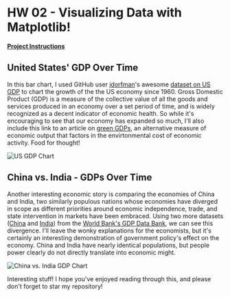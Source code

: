 # HW 02 - Visualizing Data with Matplotlib! # 

[**Project Instructions** ](https://github.com/mikeizbicki/cmc-csci040/tree/2021fall/hw_02)

## United States' GDP Over Time ##
In this bar chart, I used GitHub user [jdorfman](https://github.com/jdorfman)'s awesome [dataset on US GDP](http://api.worldbank.org/v2/countries/USA/indicators/NY.GDP.MKTP.CD?per_page=5000&format=json) to chart the growth of the the US economy since 1960. Gross Domestic Product (GDP) is a measure of the collective value of all the goods and services produced in an economy over a set period of time, and is widely recognized as a decent indicator of economic health. So while it's encouraging to see that our economy has expanded so much, I'll also include this link to an article on [green GDPs](https://www.marketplace.org/2010/12/03/alternative-indicator-green-gdp/), an alternative measure of economic output that factors in the envirtonmental cost of economic activity. Food for thought!

![US GDP Chart](https://lh3.googleusercontent.com/fife/AAWUweWFI79kSoYGuQMfHsKMP-drNstPwcexU-c1nDuKrPfrO6viRvEukZF80i1YQpGgJmjwUdaomziD9wm-Stb-6cdOlR8FcrbZ0t8A9zEv2WT8jDL9TOrajeW7amGvmtKo3bxb9U12EZ6iPz9Es-sj0cIACt6NdDz2oNmqtevvegoVC0Sh1TClAZI5vPr40Hrl46ISaK8StLhHI1nxLr5Bptwuh4qlPTSVi2N1D6esYkrnxZ5QYqwhUSA9MvmI0DF7LlaEBHnn3dj2zlDLAiH-rezhUnFksmHwBk62uhMNz-jJh15lkcHl9Osw4KbO0I6k7KcW0edN7VHLr497N-LrA5AvefJ2HesntrbQQCRoU0hKcrK1pl2qG6bFhEdXbjNostUZSP4Ngnk8FHU62Nb0RJ_4lrj3BbaaOdr2QM7M4DoZhHWV28ODoHlqJcp3lY4lyQCw9CBNk3ZFsycUJd0VsVk1pn7xyTibWRfofo1N_kJinEpRcbEOpzLtITlKYS5jUswO_UxdmA4QUk5khgibnqRH-cs33mbuOWTpHj3ouU91I6RHS3-ffGyyPUUxybpEIQsDxaoxLwQ7CVfdbjzpcPPVu6to3TxSvhwSt4pW7p7TcBLbBLBt1mLHa_40cB7l8LHVTN6EmiPaJberWUVZTqGN9ZYCRPVx_jE_5FF5lnBDRcrqHs8UkNWiB7WPwYyA5eabYJCYJ8sV6ThGjeV6pbb5IsAEKvWWiZxHeUtA7vYtLYy4YtDE57Mii7J5sVI2veHjYxX_bpYnhZ9xp4-KAnYfSlrI1A1vb9L5HTg1FGPxT51mgm0nYsbKQMosv186QoslOgqhTWljrs_oMCixBG8egfDKcOtq7fv-ncw8HGaID34pEj1Zv3_mSuWpx2BYxHEqrAQOa2lgwXuWRKnQicQqp_zFr-hCIDlCJKYRSDQwz-ueID6oKa0ngNtFOwh767WPCmKCgODlw0l_YIzKIBYBmF3Pmh7PHvx137n6VuH0MbvJj94lIOPeGS8g7_BE7xpoOzErokfMj2LWfeKqQKmYtJCkneB4hTTb7JSZ2Q1LmBfMlfkVzG3QRJRcv2H1Ao_4-1Ntb_Hz5ucm-p5hBpP0oTKOdPQVPgCvtdgDBwF0RoB0FURhMJwcndLNfCfSLtkdHVmamTqQF9djQLLJx0Vzr8SQgj4yPXGLgj1MzRxFkeNBKbanlCQhxNvy2xpmHsFYmxqQWAZlSyMaJU6T-hp4_V8TZ9CKVLlrrcO966KoxiQAQrG5iHtPX3aM3WxNitrCY2e3MtBbdOA0HAim8Ve-8bjvAyi0-1HdQkoiNVKXsuH5X-8UWnDtSjyz61GOsEZupzIKwR0wx9sePdHPaEF6bWOq6Z3r4Q9ha94OuskU-nSBG76I2ksMK7hTs9B-M66PBT65DguD1OFuUXZ1kcoEO_-y_0OLf2e0YqRA-8BLrZkGw4FiWAabZwx6xdYgQahtffy28Tn6xFYi7JmWZmUt-yDDV51_cs9sx4DidkZc_wt5nbO1xxjVd5AgcV66R0ZddPUNPqr4d0t5wyzadqvlrg_UP9Lq1Ymdv7DaBL4aHJP4Xo-j35P5TzgKyE6baX3Scwarf2kkOWnXz9Z70MIF3dWuR7-wAlPkpn5_7_eXnTrlFLxUU0gKQy8QdxWKxQCa2SZO7BajDugC1rtaQTxQFk9O7ETRk83UrnUWETFoOPkiCIyKi2WHkwlKAVzPPY0PpVGobZ4MYIR6Lszd-4EN9GxxNLVZMgjB-oNidq8xhOlCmuWE5JV3RWq0_6v8OBvnr33tLPT_-MAJUT2cUDPPeZJfk6WcHGCYMexUNv02cr6sBqpSYclxpCwlvAthZQJkhLvSJb9fKJx_41sqGCKkmgq3XkFuW1zwx_tqS9EQNb1pRP-iIMEKpE8yVpwojfMpbVW7rSq-z9FNSj87GsUJu615et09_7B67sGUK98OBPjNDti6zRqmoLvvPlDV1IKhsMP1TC55izBeMkI7XW-OgCvM2x2qNV5enDKS1oomrEExgsFpttUxMxCnSvyHZZVceLcKdCWd1hDxyNli_AeBvPZKL4eye4y--m7qVTk4o6OqHuGE-PR4qa2J9Co8NFF9-k-0f-BTozJDsPHJkKMAVLmasQZuBzmgYNeIuFdDAZUg_cVAL_Jo0vaeKREKAeMonREawmzAfAkEtREBefCiEW_NrRWfQoB7ZGGvKgfjhyopAXtdbodM3W__SZfsodFq8_ZsJDtS40zRj0jHOtkNTO1JJJD5676hdeM-Hr7Ohk2iS3vYJpYMDiFqhZB9flHCe-YWjRkRVxDTNUcpk8TSS5H-r1-T7tjOi7irKjYOqvkjESDSF0ZVf7zQsqK97snRmzRuAex6uGAbUEeGu7BzxvNv4nBZOYmeohMp9U7aTNWasCV8Hz3uZmIdRkRArOXJBM_W3L7nY3-64lixUheRFa7lifjaVYkFDuH6ec8ELQKiwO4FXVdKOwQKMjFYZTxJABaUUBtciL5ImmWoNKwe7Wa7tyEhaoLnfWVlQOCu3c33-uJhd61mQPbxaUjOwYbKhTDsHnWrb5q9uHQHohpfh2JtliFeFvZlbzUeEsexTQoeN_7QHaupZYjH3p8K90NPQOBloj_ykyPZ5mt3pEHshrogXX6k2ZGW7zAXmYxT3qkZItM0tCLLEI70boFl9pj7ZyUyT3YUqa1gRvudAmC0rgNEmCvyzzhikmd29aosKaXqNJUmqW9nIOhuxT-jxslUHYrVKIQhMLuSfYglyzOiR5It23pMNiUES4dHBjmwmGpuEdQqju-KRjii9iaduik_yjemVjmJyzl-0ou_2w372r2J1-pbxz8ctQ9Yf0yXZm0j9RTQEFKTJ0zTFmXLgrKAfodrTjMgxyq6TO4sFjFODNbppVGVvx6vXdoFCzY6nmhsaqP2LqnfpVKM3Hj-Djbkd9I6SkIVugIrCThgoF1dkoK8ytigJpumlbe8vrI5EMil5_a7fy_WhJCo0d7N7oxRxE7J-AgMBaaaoLLbs9CnI79WJZHZJmOR_hWD7CsrR6dCPUZhYfNmdboySI6pmYZISOML5G38GpxrMv1p94mmcL-fhYXUTTOJOlaCRfXLJSew8NJdeicCnePUTqewwxvvTKL5c1bJ1c_CtEU7b6L4Fhndp6qDI8_yDoyKjv8XcAKVHOXsu9M_Zi_s24N2F9aotLwQSOoityvC5B31eyVVoBSs47izb2gFL3KLUrRNI9yQkAe8ITrkbNbpbOmqs-JUQXoC5118i1lMc-TO0vQz39hi6IT983XckZyIA3jDxtmoSlOKytzW1b8WPg1XjTICkLf3sdDdoC9DmWf99xQnh8gmmoQ2xyMoEbbut-wQ8ivboX_cB__lbIOQJGBtAb-PyduuUddT7LNWZqgq1VHIM_5uiKC7JSzTAuQJtASBsdHlb25dnM4aEyXxTLBZaOaNpqR81SUL60dwR3ML9GoLeOdi8OxJoac0OY5EnEygSM7bPZTNCGfMKpt4KmC6u9D3UZwiqhtR1S8ncVhbwW9D6JlPqmTxShqecf67q__f-g7VgkIRaeIxdIm7pWNvCQ6sWnxN4sUbWiApD94LtVrmeq4BAQDXKVG2EBE2SGveE-wapyo5gwViDqByKR6qxk9P91evrIv7a7z05SUIy5W06e440so1p5PHYd2yxlx9pGs4o9yRS0MthwzF_MjoGLQQPZPef8T00zXySP4K-sMNn3KuHyw=s2084-w2084-h1368-no?authuser=0)


## China vs. India - GDPs Over Time ##
Another interesting economic story is comparing the economies of China and India, two similarly populous nations whose economies have diverged in scope as different priorities around economic independence, trade, and state intervention in markets have been embraced. Using two more datasets ([China](http://api.worldbank.org/v2/countries/CHN/indicators/NY.GDP.MKTP.CD?per_page=5000&format=json) and [India](http://api.worldbank.org/v2/countries/IND/indicators/NY.GDP.MKTP.CD?per_page=5000&format=json)) from the [World Bank's GDP Data Bank](https://data.worldbank.org/indicator/NY.GDP.MKTP.CD), we can see this divergence. I'll leave the wonky explanations for the economists, but it's certainly an interesting demonstration of government policy's effect on the economy. China and India have nearly identical populations, but people power clearly do not directly translate into economic might. 

![China vs. India GDP Chart](https://lh3.googleusercontent.com/fife/AAWUweUTFrYNrDI84maYjzlVFAjzD8GQ7uhv1WrGMon7ikpab0vzmlB54Xg2TYOtSX7MoBFO1q-qKTtqVQC0Ir0eY1iZyG_ul0cmChxzRGYugy9xrvxJtk720ERNR-t6UqxO6o0eKWISgEXaiPIl50U2xg1leAMl3RBz1hEvqhD35_lkTu9Cmjz3zLecxfDPvVsmiDXxJZSH5pD5wBHm_K8g7WMCtTdln279Txqm_Xt8dHJDBR9OvkBpvGExTByr39yMjgtKsCznewzZGLOANm_jMh37MGkaETietBXfveFePSLZs-_zwrniKy5ihBR2deIMNQjvDKnScsfK7TIIndmdTTspWTVfCh7ih31F-eTUlXtDJkBlXZ4ms1LJNO8HehGgtoyPq7mNakbSER9YRCoyII4iecIbPRpZR7rcP5iRrMSkW37SXCU37kVF0YCIQkBH2AGq2QUcEJqB96IW7mWFN_UWv82bIJzGfBZ8_nS5_nY2bWJO4gUxz6u2pk_DEY8ScVKJCsgx3dNp8PljgNq3uJbPhPf5kddWO3HG3KW0ek2UJCn_ZGkmBV3LzSq7ielqm_vj-hFITEufovmHazu16crgTFfqVFOglIDR3-bVfSZ0XIKPmIr6EYVwA5thQSg6xm31BDp_-l9L7imnK3ji9OzB7IBRdAs1PoEKBmPjnq4UUwC_rr0LvRYJ8talIJYMCXunS2-GHbDn58bmI8gqD7Mra_kBbbtALg6sl5cn7ucb6l7PySAQtiUk5hmLUXPC-l8c-1sYhuhNF7iICWnAI-1e6tCdnoMs1b8GRN5gTsyEtnInAOReE8hi3EdglWW06RB4dqqKADfFN2wrR5egPjHiNsmC6u4FuDWoZYBGPSUo4FyXMeXBUigyoYQLq44z-dwsNUnVYdGaFyP5RVfPm8QnzFCvTGvPe0FtXJOZB0HkcPV7UutycbUZzaYD8rvfc8fEgJmYtfCc7HFEEUFmyrjF-0EhwM8odbxJv0js_1BxwR2XLRfWvxaRfUc4QaQErBgXshN5RKM6-C5IoO7cVK1lUHV-47wXHCUtUxIyjWfqCru_f8yRKzByEYO-RdjGV6UcO7xaqmeFGSZ9mG6mazMyEV6H-9rRQVQMh8cMjl1vR11cBMOoPP7T3nCtyzjlkTv4Pi5hT7BkWYq0WusaTzXPTxMHDNAhzhvULnbibhcgfQ5Y3Ul_RdahH8ZPmFz7aKrbkkQIkrVs4lzpdJRoFmQqGIwSodY_3ypGjwnRD10AK7UJssmQqy9XgcqKSLOVYHZafEFAZMAjJqYJk5PEPrwehf0NMD9tLeVJLjKU4jnp2zFeGsVko3kPZD8kuPiSK6MMJnl-22YPtnx7_6RN9taj_eJMHGCQzvaweDyvVyshR-2TJSuqSPovpWvG42xkDidJFnwRs6ra5mn7ilvzt1Yka7MgkP8cHI-JBO0rEtO54rC596Olsu_5QleeQy2G6nWLWfyZJPuXc34-yDHM9SOAFa_rzCdf-tMK5aRIR3zgWRXGZISF8fOSCAMmoiySfnmHyAUAKwl7jdrGEckVjP8kgmg63MUyH7ntCclf96fIY97zcH-8Pfej43tX1OWwTaE00qItsdaTtceRjcdE-GD_cuuJM0QiljHGev-QieDJckGJuCiQf0oTPL67d6YkRXsU6IkH6lDRCZ_PPhNZ3dygMA60oWLnDGm68qDrj1svE9XVRKEnhKkQBMGhffOzLCjjYDu95dPwl1EyfJASy-GYKHYwM-4y0nM30vxgqPia-atTLtC-hH3YgDA-sSIxPtj80OK0FD3fAmm5VQ_YKVkHIAhi83loUEuzqtxFoP8N7_r8TcG48WE8BpZJwijQMpn6HryYUc1MFvPzxeUA5BpInENqOJVfZYVNmyp1YY6XjdjdJd7VYcMC6c2aLe2dTs9HpcVGMUwTEuMRHOsUR3RJRgYtO45pM_JIyGTQir3m10pBFHUgG7IDINE6h4vjbOIufqeuWcRF0MS582M91iEf_o3BcSlt98cM7dh4JinWGw6Dfrd6c3Lufv3A7dQS0ChiNCu63NiMt5OHAWNxJDnnhTeQ1GEbm-KuSVgYiVoiDIIzVNgX8QcXLo4hmMG9RiDy2uxi8Z48ubdP_082DfSIfFPka8GvhDxH5f7FYMHcp8vYVs72LZlNkB77mtFVCP4vQp0TQEkiwjodQVJdDkLZskQo1PZakJqK3lRcnqlq0qSUglnJyrlWzQCpzbiBOVd3g6cmRBYJ-u8GN9EE0HoUO1KG6H9rhZ6cH7VhxTMbLE9du3MyJoozFp2G3pxZ46fQgE1rP2tMQbMcQid_UsujwDEF9SsUEX8EmsJ__GgZsWsEwftDThLvL9U16WK8P_bJJ_e3a-ttbNkbxzHJhKdr8DLJgsEyQ4tecYwf_F1SHZkpOVHG-CpdAPLZAHGp5tL1e5RFsyiuHMp3kzBOa4YuXMY7G7qpWRPcODbSHB923k-7H3q3_GS4lZ7lGj2Bgr20yX6QsU6DPnZHv5XxpA3SU-4ibJidjdJBZ-XFYUOTinBgpnrwSdRuUrYSgi0VrqVKp0krd-slxyp1tkKcLYawAN5HTWrQRODX94ErUwXIfxXlBFqp0x1hJO5Il-nsnjlCnKbKvYdGZtEGvy012vng9FxxQQ0UqADYeYh2Ne7dHP2r8hlZimFSLXus0jiMn_YdRhZjJ4E7LYE-3e6NMKrXBx8Q8Rf5Xku2MzKOPz6ng-dtj1_cqdzCH013aHPilGmlGXjx7Yx_G5am4hnZt1i5ZllkJO_aDtQ5acLCDesHF6Vgc2RbxrnOrFSp84wvTKt7aZIXptz6oMXSab2gtCBcvCUEeNiDZaMnFdBjz95HlCs0C9-HUb8Iw3-z8koOD4mBPrvbtwlsjFOfA10tcf8I4Nj6P9fioL7hkWrncnA_UeyhF5rUDQheeDDBwT7XT-x_CFi3qsUM_0iXS9k4JlhDQzVu9AvWtfmILNAgoZvhHp0aDlGwHGq_0UhPeg5g_wQlnUeEJQLb8Q4eTTH_CzqWPq45zhewRS3Y2iDYQiKdjbB9FYuvuTQXpi0JPx4pzmpsYubi7XosDdEd7grzd3ccmAyuSTR0aawnRCpITJ4Lf2zAlHXzCeK4v7y-PRm7xSqSYj6G07LlFK2AePmC53oJIlnomv0cHSMTJvOfxNovV30qPEcQ0kRRlnyYiMvvHjZrymTOlMhTyehaaAzdms16MfYqHO6lNfEdCg29x1KMIOPMcYwZCrs4-TYo0YNwQxRsF_6tUPUqipYTk2V2gJd9L9aN1Q_HL8JrKfUkwMAOudY3MgOWvUEloEqmPWlh0Kw9zNmQ39eBcvsJ_OUKqHk9L-AqeLJNW1Fslem2igZMUokaEC-Yq43BDWJpZHYJ32z0FmyPXSquu-AR4ELbPjUiwCXpnG_II-htIxDTGaOD-Ro4mKV4vh8Ec2QXrZu6uA5VOK2BcAO6BYQoLf7GPa_7ehQxkMJYZeTpCEib6Kmo-9Q3vm4MJx3PBOyz-5rFMlhhSzGNj5P68Gs_Op_QYfH-OkVM1h0tdFjtmeDICw0COXbew77A3_p0gUnA9ryBGjxeDZZxYbVze6uQQF66VQJS04OlNqEXMAERYb3U0x1qX8zHRl0CCWLOPTDfwITiBy3fG6zdHKdxBsSdHnx8jbYNV04_gnUVQN_5dysu4GSN5pJXWNm3Nn2L7zlqRcBqIYXHbi_kd99dwOdgQclvI3_vdGpN8Y4=s2148-w2148-h1378-no?authuser=0)

Interesting stuff! I hope you've enjoyed reading through this, and please don't forget to star my repository! 
